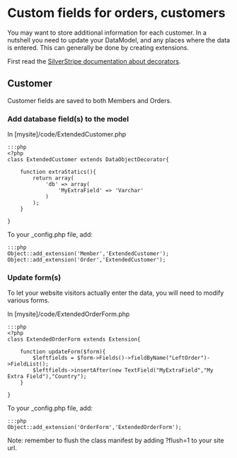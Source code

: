 # Custom fields for orders, customers

You may want to store additional information for each customer.
In a nutshell you need to update your DataModel, and any places where the 
data is entered. This can generally be done by creating extensions.

First read the [SilverStripe documentation about decorators](http://doc.silverstripe.org/sapphire/en/reference/dataobjectdecorator).

## Customer

Customer fields are saved to both Members and Orders.

### Add database field(s) to the model

In [mysite]/code/ExtendedCustomer.php

	:::php
	<?php
	class ExtendedCustomer extends DataObjectDecorator{
	
		function extraStatics(){
			return array(
				'db' => array(
					'MyExtraField' => 'Varchar'
				)
			);
		}
		
	}
	
To your _config.php file, add:

	:::php
	Object::add_extension('Member','ExtendedCustomer');
	Object::add_extension('Order','ExtendedCustomer');

### Update form(s)

To let your website visitors actually enter the data, you will need to modify
various forms.

In [mysite]/code/ExtendedOrderForm.php

	:::php
	<?php
	class ExtendedOrderForm extends Extension{
	
		function updateForm($form){
			$leftfields = $form->Fields()->fieldByName("LeftOrder")->FieldList();
			$leftfields->insertAfter(new TextField("MyExtraField","My Extra Field"),"Country");
		}
	
	}
	
To your _config.php file, add:

	:::php
	Object::add_extension('OrderForm','ExtendedOrderForm');

<div class="warning" markdown="1">
Note: remember to flush the class manifest by adding ?flush=1 to your site url.
</div>
